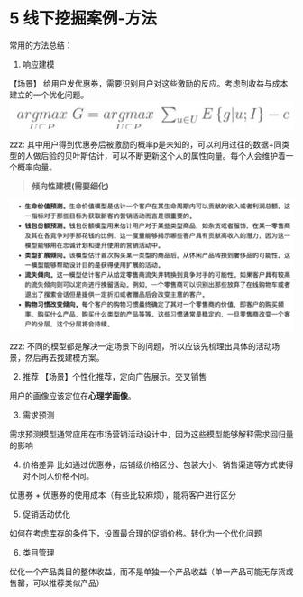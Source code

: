 # 5 线下挖掘案例-方法

常用的方法总结：

1. 响应建模

【场景】 给用户发优惠券，需要识别用户对这些激励的反应。考虑到收益与成本建立的一个优化问题。
![](media/15656069098652/15657502593001.jpg)

zzz: 其中用户得到优惠券后被激励的概率p是未知的，可以利用过往的数据+同类型的人做后验的贝叶斯估计，可以不断更新这个人的属性向量。每个人会维护着一个概率向量。

<!-- more -->
> **倾向性建模(需要细化)**

![](media/15656069098652/15657515075788.jpg)

zzz: 不同的模型都是解决一定场景下的问题，所以应该先梳理出具体的活动场景，然后再去找建模方案。


2. 推荐
【场景】个性化推荐，定向广告展示。交叉销售

用户的画像应该定位在**心理学画像**。

3. 需求预测

需求预测模型通常应用在市场营销活动设计中，因为这些模型能够解释需求回归量的影响

4. 价格差异
比如通过优惠券，店铺级价格区分、包装大小、销售渠道等方式使得对不同人价格不同。

优惠券 + 优惠券的使用成本（有些比较麻烦），能将客户进行区分

5. 促销活动优化

如何在考虑库存的条件下，设置最合理的促销价格。转化为一个优化问题

6. 类目管理

优化一个产品类目的整体收益，而不是单独一个产品收益（单一产品可能无存货或售罄，可以推荐类似产品）

